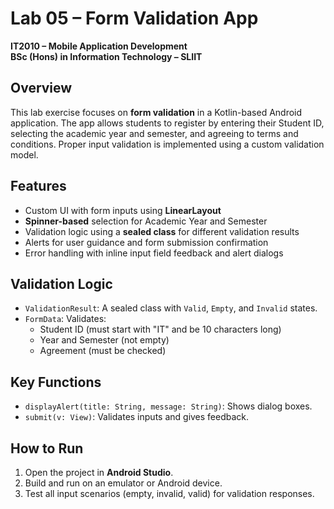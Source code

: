 # Lab 05 – Form Validation App

**IT2010 – Mobile Application Development**  
**BSc (Hons) in Information Technology – SLIIT**

## Overview

This lab exercise focuses on **form validation** in a Kotlin-based Android application. The app allows students to register by entering their Student ID, selecting the academic year and semester, and agreeing to terms and conditions. Proper input validation is implemented using a custom validation model.

## Features

- Custom UI with form inputs using **LinearLayout**
- **Spinner-based** selection for Academic Year and Semester
- Validation logic using a **sealed class** for different validation results
- Alerts for user guidance and form submission confirmation
- Error handling with inline input field feedback and alert dialogs

## Validation Logic

- `ValidationResult`: A sealed class with `Valid`, `Empty`, and `Invalid` states.
- `FormData`: Validates:
  - Student ID (must start with "IT" and be 10 characters long)
  - Year and Semester (not empty)
  - Agreement (must be checked)

## Key Functions

- `displayAlert(title: String, message: String)`: Shows dialog boxes.
- `submit(v: View)`: Validates inputs and gives feedback.

## How to Run

1. Open the project in **Android Studio**.
2. Build and run on an emulator or Android device.
3. Test all input scenarios (empty, invalid, valid) for validation responses.
